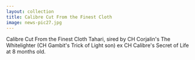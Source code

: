 ```yaml
---
layout: collection
title: Calibre Cut From the Finest Cloth
image: news-pic27.jpg
---
```

Calibre Cut From the Finest Cloth
 Tahari, sired by CH Corjalin's The Whitelighter (CH Gambit's Trick of Light son) ex CH Calibre's Secret of Life at 8 months old.
